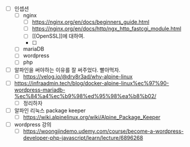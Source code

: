 - [ ] 인셉션
	- [ ] nginx
		- [ ] https://nginx.org/en/docs/beginners_guide.html
		- [ ] https://nginx.org/en/docs/http/ngx_http_fastcgi_module.html
		- [ ] [[OpenSSL]]에 대하여.
		- [ ] 
	- [ ] mariaDB
	- [ ] wordpress
	- [ ] php
- [ ] 알파인을 써야하는 이유를 잘 써주었다. 빨아먹자.
	- [ ] https://velog.io/@dry8r3ad/why-alpine-linux
- [ ] https://infraadmin.tech/blog/docker-alpine-linux%ec%97%90-wordpress-mariadb-%ec%84%a4%ec%b9%98%ed%95%98%ea%b8%b02/
	- [ ] 정리하자
- [ ] 알파인 리눅스 package keeper
	- [ ] https://wiki.alpinelinux.org/wiki/Alpine_Package_Keeper
- [ ] wordpress 강의
	- [ ] https://woongjindemo.udemy.com/course/become-a-wordpress-developer-php-javascript/learn/lecture/6896268

